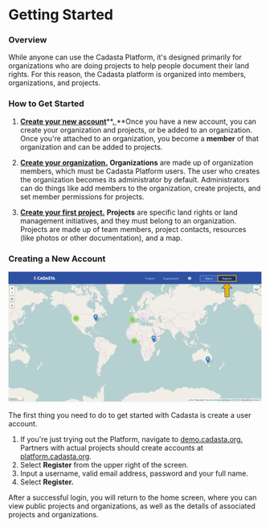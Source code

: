 # Getting Started

### **Overview**

While anyone can use the Cadasta Platform, it's designed primarily for organizations who are doing projects to help people document their land rights. For this reason, the Cadasta platform is organized into members, organizations, and projects.

### How to Get Started

1. [**Create your new account**](#createnewaccount)**[. ](#createnewaccount)**Once you have a new account, you can create your organization and projects, or be added to an organization. Once you're attached to an organization, you become a **member** of that organization and can be added to projects.

2. **[Create your organization](/organizations.md)[.](/organizations.md)** **Organizations** are made up of organization members, which must be Cadasta Platform users. The user who creates the organization becomes its administrator by default. Administrators can do things like add members to the organization, create projects, and set member permissions for projects.

3. **[Create your fi](/projects.md)**[**r**](/en/projects.md)**[st project.](/projects.md)** **Projects** are specific land rights or land management initiatives, and they must belong to an organization. Projects are made up of team members, project contacts, resources \(like photos or other documentation\), and a map.


### **Creating a New Account**

![](/assets/sign-in-register-arrow.png)

The first thing you need to do to get started with Cadasta is create a user account.

1. If you're just trying out the Platform, navigate to [demo.cadasta.org. ](https://demo.cadasta.org)Partners with actual projects should create accounts at [platform.cadasta.org](https://platform.cadasta.org).
2. Select **Register** from the upper right of the screen. 
3. Input a username, valid email address, password and your full name.
4. Select **Register.**

After a successful login, you will return to the home screen, where you can view public projects and organizations, as well as the details of associated projects and organizations.

